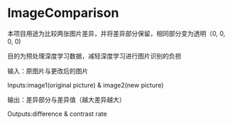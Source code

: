 # ImageComparison
本项目用途为比较两张图片差异，并将差异部分保留，相同部分变为透明（0, 0, 0, 0)

目的为预处理深度学习数据，减轻深度学习进行图片识别的负担

输入：原图片与更改后的图片

Inputs:image1(original picture) & image2(new picture)

输出：差异部分与差异值（越大差异越大）

Outputs:difference & contrast rate
